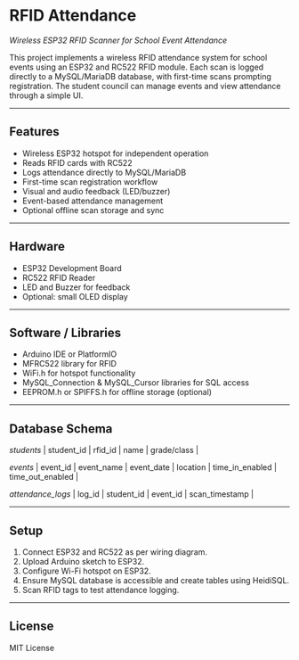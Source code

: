# RFID Attendance

*Wireless ESP32 RFID Scanner for School Event Attendance*

This project implements a wireless RFID attendance system for school events using an ESP32 and RC522 RFID module. Each scan is logged directly to a MySQL/MariaDB database, with first-time scans prompting registration. The student council can manage events and view attendance through a simple UI.

---

## Features

- Wireless ESP32 hotspot for independent operation
- Reads RFID cards with RC522
- Logs attendance directly to MySQL/MariaDB
- First-time scan registration workflow
- Visual and audio feedback (LED/buzzer)
- Event-based attendance management
- Optional offline scan storage and sync

---

## Hardware

- ESP32 Development Board
- RC522 RFID Reader
- LED and Buzzer for feedback
- Optional: small OLED display

---

## Software / Libraries

- Arduino IDE or PlatformIO
- MFRC522 library for RFID
- WiFi.h for hotspot functionality
- MySQL_Connection & MySQL_Cursor libraries for SQL access
- EEPROM.h or SPIFFS.h for offline storage (optional)

---

## Database Schema

*students*
| student_id | rfid_id | name | grade/class |

*events*
| event_id | event_name | event_date | location | time_in_enabled | time_out_enabled |

*attendance_logs*
| log_id | student_id | event_id | scan_timestamp |

---

## Setup

1. Connect ESP32 and RC522 as per wiring diagram.
2. Upload Arduino sketch to ESP32.
3. Configure Wi-Fi hotspot on ESP32.
4. Ensure MySQL database is accessible and create tables using HeidiSQL.
5. Scan RFID tags to test attendance logging.

---

## License

MIT License
